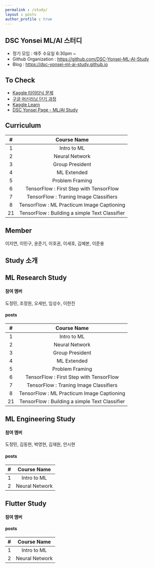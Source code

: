 ```yaml
---
permalink : /study/
layout : posts 
author_profile : true
---
```


## DSC Yonsei ML/AI 스터디
- 정기 모임 : 매주 수요일 6:30pm ~
- Github Organization : <https://github.com/DSC-Yonsei-ML-AI-Study>
- Blog : <https://dsc-yonsei-ml-ai-study.github.io>

## To Check
- [Kaggle 타이타닉 문제](https://www.kaggle.com/c/titanic/overview/description)
- [구글 머신러닝 단기 과정](https://developers.google.com/machine-learning/crash-course/ml-intro)
- [Kaggle Learn](https://www.kaggle.com/learn/overview?utm_medium=partner&utm_source=google.com&utm_campaign=google+ai+hub)
- [DSC Yonsei Page - ML/AI Study](https://sites.google.com/yonsei.ac.kr/dsc-yonsei/mlai-study)

## Curriculum 

|#|Course Name|
|:-------:|:--------:|
| 1 | Intro to ML |
| 2 | Neural Network
| 3 | Group President
| 4 | ML Extended
| 5 | Problem Framing
| 6 | TensorFlow : First Step with TensorFlow
| 7 | TensorFlow : Traning Image Classifiers
| 8 | TensorFlow : ML Practicum Image Captioning
| 21 | TensorFlow : Building a simple Text Classifier

## Member
이지연, 이민구, 윤준기, 이호권, 이세호, 김예본, 이준용

## Study 소개

## ML Research Study
#### 참여 멤버
도정민, 조정원, 오세빈, 임성수, 이한진

#### posts
|#|Course Name|
|:-------:|:--------:|
| 1 | Intro to ML |
| 2 | Neural Network
| 3 | Group President
| 4 | ML Extended
| 5 | Problem Framing
| 6 | TensorFlow : First Step with TensorFlow
| 7 | TensorFlow : Traning Image Classifiers
| 8 | TensorFlow : ML Practicum Image Captioning
| 21 | TensorFlow : Building a simple Text Classifier


## ML Engineering Study
#### 참여 멤버
도정민, 김동현, 박영현, 김재원, 안시현

#### posts
|#|Course Name|
|:-------:|:--------:|
| 1 | Intro to ML |
| 2 | Neural Network


## Flutter Study
#### 참여 멤버

#### posts
|#|Course Name|
|:-------:|:--------:|
| 1 | Intro to ML |
| 2 | Neural Network
